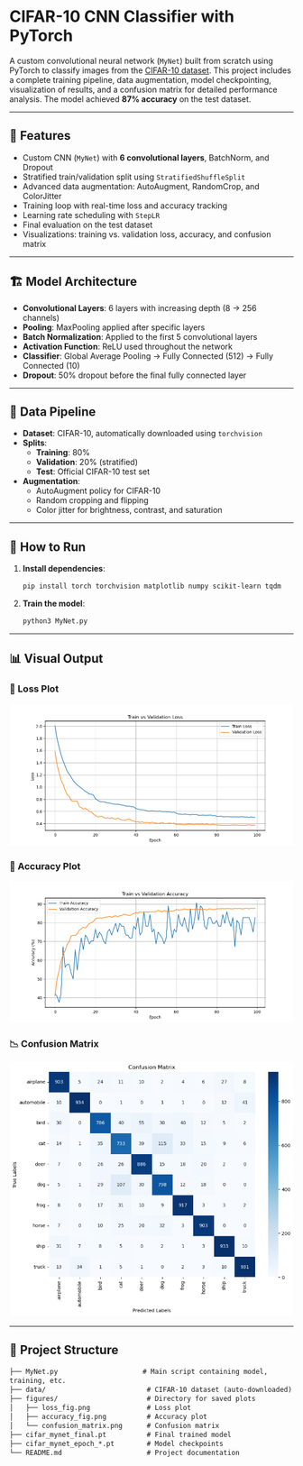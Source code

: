 # CIFAR-10 CNN Classifier with PyTorch

A custom convolutional neural network (`MyNet`) built from scratch using PyTorch to classify images from the [CIFAR-10 dataset](https://www.cs.toronto.edu/~kriz/cifar.html). This project includes a complete training pipeline, data augmentation, model checkpointing, visualization of results, and a confusion matrix for detailed performance analysis. The model achieved **87% accuracy** on the test dataset.

---

## 📌 Features

- Custom CNN (`MyNet`) with **6 convolutional layers**, BatchNorm, and Dropout
- Stratified train/validation split using `StratifiedShuffleSplit`
- Advanced data augmentation: AutoAugment, RandomCrop, and ColorJitter
- Training loop with real-time loss and accuracy tracking
- Learning rate scheduling with `StepLR`
- Final evaluation on the test dataset
- Visualizations: training vs. validation loss, accuracy, and confusion matrix

---

## 🏗️ Model Architecture

- **Convolutional Layers**: 6 layers with increasing depth (8 → 256 channels)
- **Pooling**: MaxPooling applied after specific layers
- **Batch Normalization**: Applied to the first 5 convolutional layers
- **Activation Function**: ReLU used throughout the network
- **Classifier**: Global Average Pooling → Fully Connected (512) → Fully Connected (10)
- **Dropout**: 50% dropout before the final fully connected layer

---

## 🧪 Data Pipeline

- **Dataset**: CIFAR-10, automatically downloaded using `torchvision`
- **Splits**:
   - **Training**: 80%
   - **Validation**: 20% (stratified)
   - **Test**: Official CIFAR-10 test set
- **Augmentation**:
   - AutoAugment policy for CIFAR-10
   - Random cropping and flipping
   - Color jitter for brightness, contrast, and saturation

---

## 🚀 How to Run

1. **Install dependencies**:

    ```bash
    pip install torch torchvision matplotlib numpy scikit-learn tqdm
    ```

2. **Train the model**:

    ```bash
    python3 MyNet.py
    ```

---

## 📊 Visual Output

### 🔻 Loss Plot

![Loss Plot](loss_fig.png)

### 🔺 Accuracy Plot

![Accuracy Plot](accuracy_fig.png)

### 📉 Confusion Matrix

![Confusion Matrix](confiuson_matrix.png)

---

## 📁 Project Structure

```text
├── MyNet.py                     # Main script containing model, training, etc.
├── data/                         # CIFAR-10 dataset (auto-downloaded)
├── figures/                      # Directory for saved plots
│   ├── loss_fig.png              # Loss plot
│   ├── accuracy_fig.png          # Accuracy plot
│   └── confusion_matrix.png      # Confusion matrix
├── cifar_mynet_final.pt          # Final trained model
├── cifar_mynet_epoch_*.pt        # Model checkpoints
└── README.md                     # Project documentation
```
